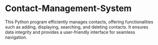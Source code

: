 # Contact-Management-System
This Python program efficiently manages contacts, offering functionalities such as adding, displaying, searching, and deleting contacts. It ensures data integrity and provides a user-friendly interface for seamless navigation.
